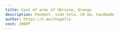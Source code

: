 ```yaml
---
title: Coat of arms of Ukraine, Orange
description: Pendant, side hole, 20 mm, handmade
author: https://t.me/thegello
cost: 3000₸
---
```

